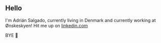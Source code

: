 ## Hello
I'm Adrián Salgado, currently living in Denmark and currently working at Ønskeskyen! Hit me up on [linkedin.com](linkedin.com/in/salgadoadrian)

BYE 🍕
